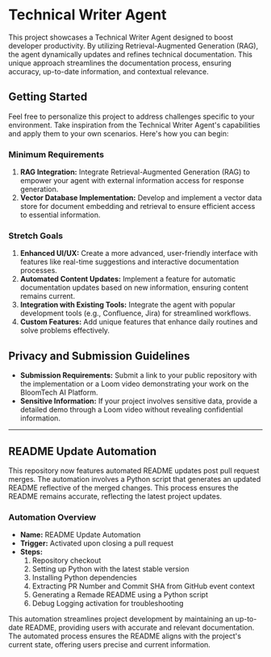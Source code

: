 # Technical Writer Agent

This project showcases a Technical Writer Agent designed to boost developer productivity. By utilizing Retrieval-Augmented Generation (RAG), the agent dynamically updates and refines technical documentation. This unique approach streamlines the documentation process, ensuring accuracy, up-to-date information, and contextual relevance.

## Getting Started

Feel free to personalize this project to address challenges specific to your environment. Take inspiration from the Technical Writer Agent's capabilities and apply them to your own scenarios. Here's how you can begin:

### Minimum Requirements
1. **RAG Integration:** Integrate Retrieval-Augmented Generation (RAG) to empower your agent with external information access for response generation.
2. **Vector Database Implementation:** Develop and implement a vector data store for document embedding and retrieval to ensure efficient access to essential information.

### Stretch Goals
1. **Enhanced UI/UX:** Create a more advanced, user-friendly interface with features like real-time suggestions and interactive documentation processes.
2. **Automated Content Updates:** Implement a feature for automatic documentation updates based on new information, ensuring content remains current.
3. **Integration with Existing Tools:** Integrate the agent with popular development tools (e.g., Confluence, Jira) for streamlined workflows.
4. **Custom Features:** Add unique features that enhance daily routines and solve problems effectively.

## Privacy and Submission Guidelines
- **Submission Requirements:** Submit a link to your public repository with the implementation or a Loom video demonstrating your work on the BloomTech AI Platform.
- **Sensitive Information:** If your project involves sensitive data, provide a detailed demo through a Loom video without revealing confidential information.

---

## README Update Automation

This repository now features automated README updates post pull request merges. The automation involves a Python script that generates an updated README reflective of the merged changes. This process ensures the README remains accurate, reflecting the latest project updates.

### Automation Overview
- **Name:** README Update Automation
- **Trigger:** Activated upon closing a pull request
- **Steps:**
  1. Repository checkout
  2. Setting up Python with the latest stable version
  3. Installing Python dependencies
  4. Extracting PR Number and Commit SHA from GitHub event context
  5. Generating a Remade README using a Python script
  6. Debug Logging activation for troubleshooting

This automation streamlines project development by maintaining an up-to-date README, providing users with accurate and relevant documentation. The automated process ensures the README aligns with the project's current state, offering users precise and current information.